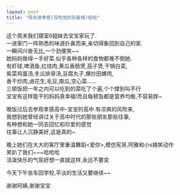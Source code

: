 ```yaml
---
layout: post
title: "周末游孝感(没吃饱的别看哦)哈哈"
---
```

这个周末我们寝室6姐妹去宝宝家玩了.  
一进家门一阵熟悉的味道扑鼻而来,亲切得象回到自己的家.  
一瞬间兴奋无比,一个劲傻笑~~  
她妈妈做得一手好菜.似乎各种各样的食物都难不倒她.  
有虾球,啤酒鱼,红烧肉,黄瓜香肠煲,茄子煲,干锅白菜,  
紫菜鸡蛋汤,冬瓜排骨汤,豆腐丸子,爆炒田螺肉,  
香干炒肉,卤花生,毛豆,南瓜,空心菜......  
三顿饭把一年之内可以吃到的菜吃了个遍,个个撑到叫不行  
宝宝有这样能干的妈妈真幸福!而且每顿饭都是营养均衡,不容易胖~  

晚饭过后去参观孝感高中-宝宝的高中.有凉爽的风吹来,  
我想到她曾经讲过关于高中时代的那些朋友那些往事,  
有种想和她一同去回忆和珍爱的感觉  
往事让人沉静美好,这是真的~  

晚上她们在大大的客厅里重温舞蹈<爱你>,模仿宪哥,阿雅和小s搞笑动作  
笑趴了我们~~~哈哈哈  
活泼快乐的气氛好想一直就这样,永远不要变  

今天下午坐车回学校,平淡的生活又要继续~~  

谢谢阿姨,谢谢宝宝  
							  
		
